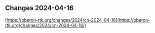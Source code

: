 ## Changes 2024-04-16

[https://oberon-rtk.org/changes/2024/cn-2024-04-16](https://oberon-rtk.org/changes/2024/cn-2024-04-16/)
